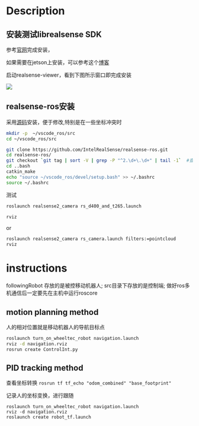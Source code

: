 # Description

## 安装测试librealsense SDK

参考[官网](https://github.com/IntelRealSense/librealsense/blob/master/doc/distribution_linux.md)完成安装，

如果需要在jetson上安装，可以参考这个[博客](https://blog.csdn.net/weixin_44000994/article/details/118441775?spm=1001.2101.3001.6661.1&utm_medium=distribute.pc_relevant_t0.none-task-blog-2~default~CTRLIST~default-1.no_search_link&depth_1-utm_source=distribute.pc_relevant_t0.none-task-blog-2~default~CTRLIST~default-1.no_search_link)



启动realsense-viewer，看到下图所示窗口即完成安装

![](https://secure2.wostatic.cn/static/itLSxz7ZtPGYmup3Qs78po/image.png)



## realsense-ros安装

采用[源码](https://github.com/IntelRealSense/realsense-ros)安装，便于修改,特别是在一些坐标冲突时

```bash
mkdir -p  ~/vscode_ros/src
cd ~/vscode_ros/src

git clone https://github.com/IntelRealSense/realsense-ros.git
cd realsense-ros/
git checkout `git tag | sort -V | grep -P "^2.\d+\.\d+" | tail -1`  #查验
cd ..bash
catkin_make
echo "source ~/vscode_ros/devel/setup.bash" >> ~/.bashrc
source ~/.bashrc


```



测试

```bash
roslaunch realsense2_camera rs_d400_and_t265.launch 

rviz
```

or

```bash
roslaunch realsense2_camera rs_camera.launch filters:=pointcloud
rviz
```

# instructions
followingRobot 存放的是被控移动机器人;
src目录下存放的是控制端;
做好ros多机通信后一定要先在主机中运行roscore

## motion planning method

人的相对位置就是移动机器人的导航目标点
```bash
roslaunch turn_on_wheeltec_robot navigation.launch
rviz -d navigation.rviz 
rosrun create ControlInt.py

```



## PID tracking method

查看坐标转换
`rosrun tf tf_echo "odom_combined" "base_footprint"`

记录人的坐标变换，进行跟随
```
roslaunch turn_on_wheeltec_robot navigation.launch
rviz -d navigation.rviz 
roslaunch create robot_tf.launch
```


